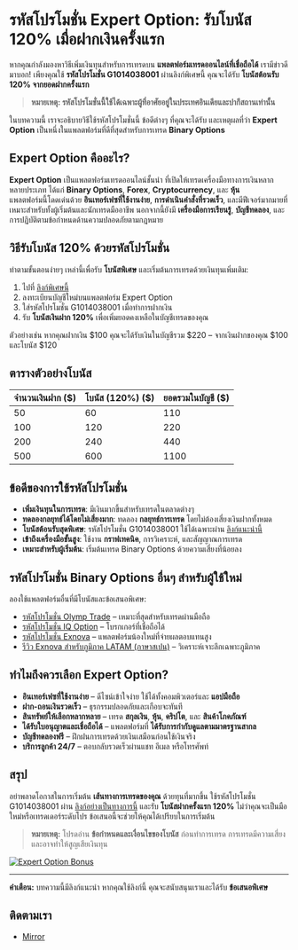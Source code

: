 # รหัสโปรโมชั่น Expert Option: รับโบนัส 120% เมื่อฝากเงินครั้งแรก

หากคุณกำลังมองหาวิธีเพิ่มเงินทุนสำหรับการเทรดบน **แพลตฟอร์มเทรดออนไลน์ที่เชื่อถือได้** เรามีข่าวดีมาบอก! เพียงคุณใช้ **รหัสโปรโมชั่น G1014038001** ผ่านลิงก์พิเศษนี้ คุณจะได้รับ **โบนัสต้อนรับ 120% จากยอดฝากครั้งแรก**  
> **หมายเหตุ: รหัสโปรโมชั่นนี้ใช้ได้เฉพาะผู้ที่อาศัยอยู่ในประเทศอินเดียและปากีสถานเท่านั้น**

ในบทความนี้ เราจะอธิบายวิธีใช้รหัสโปรโมชั่นนี้ ข้อดีต่างๆ ที่คุณจะได้รับ และเหตุผลที่ว่า **Expert Option** เป็นหนึ่งในแพลตฟอร์มที่ดีที่สุดสำหรับการเทรด **Binary Options**

## Expert Option คืออะไร?

**Expert Option** เป็นแพลตฟอร์มเทรดออนไลน์ชั้นนำ ที่เปิดให้เทรดเครื่องมือทางการเงินหลากหลายประเภท ได้แก่ **Binary Options**, **Forex**, **Cryptocurrency**, และ **หุ้น**  
แพลตฟอร์มนี้โดดเด่นด้วย **อินเทอร์เฟซที่ใช้งานง่าย**, **การดำเนินคำสั่งที่รวดเร็ว**, และมีฟีเจอร์มากมายที่เหมาะสำหรับทั้งผู้เริ่มต้นและนักเทรดมืออาชีพ นอกจากนี้ยังมี **เครื่องมือการเรียนรู้**, **บัญชีทดลอง**, และการปฏิบัติตามข้อกำหนดด้านความปลอดภัยตามกฎหมาย

## วิธีรับโบนัส 120% ด้วยรหัสโปรโมชั่น

ทำตามขั้นตอนง่ายๆ เหล่านี้เพื่อรับ **โบนัสพิเศษ** และเริ่มต้นการเทรดด้วยเงินทุนเพิ่มเติม:

1. ไปที่ [ลิงก์พิเศษนี้](https://tinyurl.com/expopt)
2. ลงทะเบียนบัญชีใหม่บนแพลตฟอร์ม Expert Option
3. ใส่รหัสโปรโมชั่น G1014038001 เมื่อทำการฝากเงิน
4. รับ **โบนัสเงินฝาก 120%** เพื่อเพิ่มยอดคงเหลือในบัญชีเทรดของคุณ

ตัวอย่างเช่น หากคุณฝากเงิน $100 คุณจะได้รับเงินในบัญชีรวม $220 – จากเงินฝากของคุณ $100 และโบนัส $120

## ตารางตัวอย่างโบนัส

| จำนวนเงินฝาก ($) | โบนัส (120%) ($) | ยอดรวมในบัญชี ($) |
|--------------------|------------------|----------------------|
| 50                 | 60               | 110                  |
| 100                | 120              | 220                  |
| 200                | 240              | 440                  |
| 500                | 600              | 1100                 |

## ข้อดีของการใช้รหัสโปรโมชั่น

- **เพิ่มเงินทุนในการเทรด**: มีเงินมากขึ้นสำหรับเทรดในตลาดต่างๆ
- **ทดลองกลยุทธ์ได้โดยไม่เสี่ยงมาก**: ทดลอง **กลยุทธ์การเทรด** โดยไม่ต้องเสี่ยงเงินฝากทั้งหมด
- **โบนัสต้อนรับสุดพิเศษ**: รหัสโปรโมชั่น G1014038001 ใช้ได้เฉพาะผ่าน [ลิงก์แนะนำนี้](https://tinyurl.com/expopt)
- **เข้าถึงเครื่องมือขั้นสูง**: ใช้งาน **กราฟเทคนิค**, การวิเคราะห์, และสัญญาณการเทรด
- **เหมาะสำหรับผู้เริ่มต้น**: เริ่มต้นเทรด Binary Options ด้วยความเสี่ยงที่น้อยลง

## รหัสโปรโมชั่น Binary Options อื่นๆ สำหรับผู้ใช้ใหม่

ลองใช้แพลตฟอร์มอื่นที่มีโบนัสและข้อเสนอพิเศษ:

- [รหัสโปรโมชั่น Olymp Trade](https://github.com/Analyst-Reviewer/olymotrade-promocode) – เหมาะที่สุดสำหรับเทรดผ่านมือถือ
- [รหัสโปรโมชั่น IQ Option](https://github.com/Analyst-Reviewer/iq-option-promocode) – โบรกเกอร์ที่เชื่อถือได้
- [รหัสโปรโมชั่น Exnova](https://github.com/Analyst-Reviewer/exnova-promo-code) – แพลตฟอร์มน้องใหม่ที่จ่ายผลตอบแทนสูง
- [รีวิว Exnova สำหรับภูมิภาค LATAM (ภาษาสเปน)](https://github.com/Analyst-Reviewer/Exnova-es-confiable) – วิเคราะห์เจาะลึกเฉพาะภูมิภาค

## ทำไมถึงควรเลือก Expert Option?

- **อินเทอร์เฟซที่ใช้งานง่าย** – ดีไซน์เข้าใจง่าย ใช้ได้ทั้งคอมพิวเตอร์และ **แอปมือถือ**
- **ฝาก-ถอนเงินรวดเร็ว** – ธุรกรรมปลอดภัยและเกือบจะทันที
- **สินทรัพย์ให้เลือกหลากหลาย** – เทรด **สกุลเงิน**, **หุ้น**, **คริปโต**, และ **สินค้าโภคภัณฑ์**
- **ได้รับใบอนุญาตและเชื่อถือได้** – แพลตฟอร์มที่ **ได้รับการกำกับดูแลตามมาตรฐานสากล**
- **บัญชีทดลองฟรี** – ฝึกฝนการเทรดด้วยเงินเสมือนก่อนใช้เงินจริง
- **บริการลูกค้า 24/7** – ตอบกลับรวดเร็วผ่านแชท อีเมล หรือโทรศัพท์

## สรุป

อย่าพลาดโอกาสในการเริ่มต้น **เส้นทางการเทรดของคุณ** ด้วยทุนที่มากขึ้น ใช้รหัสโปรโมชั่น G1014038001 ผ่าน [ลิงก์อย่างเป็นทางการนี้](https://tinyurl.com/expopt) และรับ **โบนัสฝากครั้งแรก 120%** ไม่ว่าคุณจะเป็นมือใหม่หรือเทรดเดอร์ระดับโปร ข้อเสนอนี้จะช่วยให้คุณได้เปรียบในการเริ่มต้น

> **หมายเหตุ:** โปรดอ่าน **ข้อกำหนดและเงื่อนไขของโบนัส** ก่อนทำการเทรด การเทรดมีความเสี่ยงและอาจทำให้สูญเสียเงินทุน

[![Expert Option Bonus](https://cdn.getprofit.com/b/184.jpg)](https://tinyurl.com/expopt)

---

**คำเตือน:** บทความนี้มีลิงก์แนะนำ หากคุณใช้ลิงก์นี้ คุณจะสนับสนุนเราและได้รับ **ข้อเสนอพิเศษ**

## ติดตามเรา

- [Mirror](https://mirror.xyz/0x80FCCE629e74dD107DE0a4050158385571b0667f)
